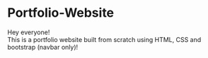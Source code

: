 # Portfolio-Website
Hey everyone!<br>
This is a portfolio website built from scratch using HTML, CSS and bootstrap (navbar only)!
